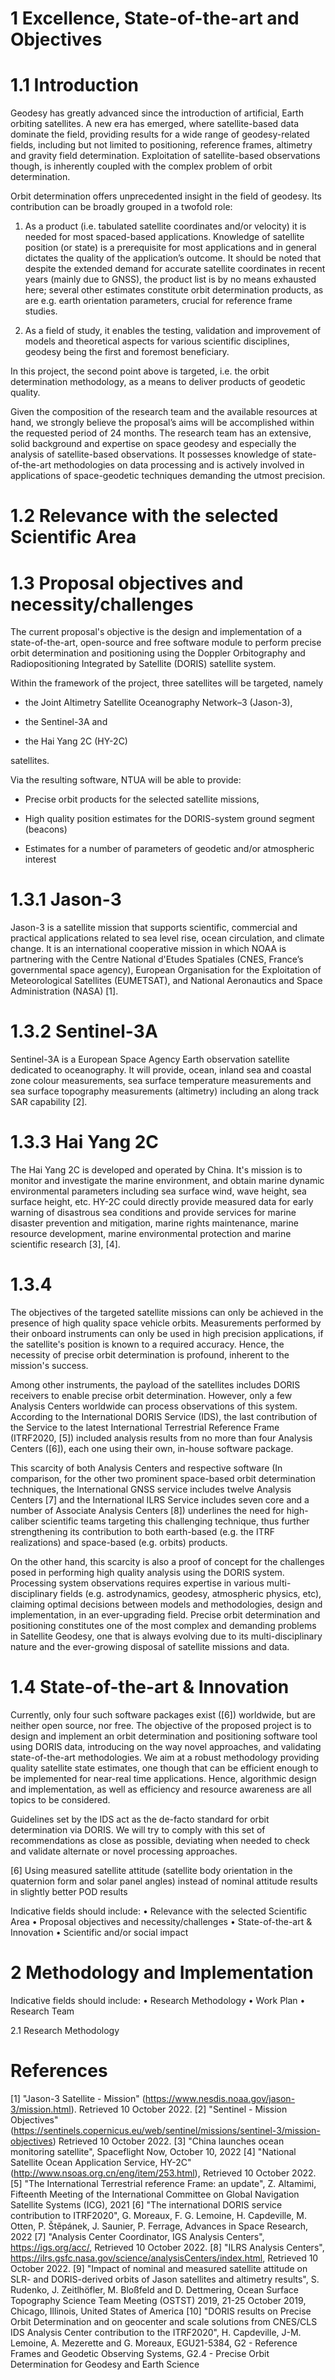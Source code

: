 1 Excellence, State-of-the-art and Objectives
==============================================================================

1.1 Introduction
=================
Geodesy has greatly advanced since the introduction of artificial, Earth 
orbiting satellites. A new era has emerged, where satellite-based data dominate 
the field, providing results for a wide range of geodesy-related fields,
including but not limited to positioning, reference frames, altimetry and 
gravity field determination. Exploitation of satellite-based observations 
though, is inherently coupled with the complex problem of orbit determination.

Orbit determination offers unprecedented insight in the field of geodesy. Its 
contribution can be broadly grouped in a twofold role:

  1. As a product (i.e. tabulated satellite coordinates and/or velocity) it is 
  needed for most spaced-based applications. Knowledge of satellite position 
  (or state) is a prerequisite for most applications and in general dictates 
  the quality of the application’s outcome. It should be noted that despite 
  the extended demand for accurate satellite coordinates in recent years 
  (mainly due to GNSS), the product list is by no means exhausted here; several
  other estimates constitute orbit determination products, as are e.g. earth 
  orientation parameters, crucial for reference frame studies.

  2. As a field of study, it enables the testing, validation and improvement 
  of models and theoretical aspects for various scientific disciplines, geodesy 
  being the first and foremost beneficiary.

In this project, the second point above is targeted, i.e. the orbit 
determination methodology, as a means to deliver products of geodetic quality.

Given the composition of the research team and the available resources at hand, 
we strongly believe the proposal’s aims will be accomplished within the 
requested period of 24 months. The research team has an extensive, solid 
background and expertise on space geodesy and especially the analysis of 
satellite-based observations. It possesses knowledge of state-of-the-art 
methodologies on data processing and is actively involved in applications of 
space-geodetic techniques demanding the utmost precision.

1.2 Relevance with the selected Scientific Area
===============================================

1.3 Proposal objectives and necessity/challenges
================================================

The current proposal's objective is the design and implementation of a 
state-of-the-art, open-source and free software module to perform precise orbit 
determination and positioning using the Doppler Orbitography and 
Radiopositioning Integrated by Satellite (DORIS) satellite system.

Within the framework of the project, three satellites will be targeted, namely 

  * the Joint Altimetry Satellite Oceanography Network–3 (Jason-3),

  * the Sentinel-3A and

  * the Hai Yang 2C (HY-2C)

satellites.

Via the resulting software, NTUA will be able to provide:

  * Precise orbit products for the selected satellite missions,

  * High quality position estimates for the DORIS-system ground segment 
    (beacons)

  * Estimates for a number of parameters of geodetic and/or atmospheric 
    interest

1.3.1 Jason-3
=============

Jason-3 is a satellite mission that supports scientific, commercial and practical 
applications related to sea level rise, ocean circulation, and climate change. 
It is an international cooperative mission in which NOAA is partnering with 
the Centre National d'Etudes Spatiales (CNES, France’s governmental space 
agency), European Organisation for the Exploitation of Meteorological 
Satellites (EUMETSAT), and National Aeronautics and Space Administration (NASA) [1].

1.3.2 Sentinel-3A
=================

Sentinel-3A is a European Space Agency Earth observation satellite dedicated 
to oceanography. It will provide, ocean, inland sea and coastal zone colour 
measurements, sea surface temperature measurements and sea surface topography 
measurements (altimetry) including an along track SAR capability [2].

1.3.3 Hai Yang 2C
=================

The Hai Yang 2C is developed and operated by China. It's mission is to monitor 
and investigate the marine environment, and obtain marine dynamic environmental 
parameters including sea surface wind, wave height, sea surface height, etc. 
HY-2C could directly provide measured data for early warning of disastrous sea 
conditions and provide services for marine disaster prevention and mitigation, 
marine rights maintenance, marine resource development, marine environmental 
protection and marine scientific research [3], [4].

1.3.4
=====

The objectives of the targeted satellite missions can only be achieved in the 
presence of high quality space vehicle orbits. Measurements performed by their 
onboard instruments can only be used in high precision applications, if the 
satellite's position is known to a required accuracy. Hence, the necessity of 
precise orbit determination is profound, inherent to the mission's success.

Among other instruments, the payload of the satellites includes DORIS 
receivers to enable precise orbit determination. However, only a few Analysis 
Centers worldwide can process observations of this system. According to the 
International DORIS Service (IDS), the last contribution of the Service to the 
latest International Terrestrial Reference Frame (ITRF2020, [5]) included 
analysis results from no more than four Analysis Centers ([6]), each one using 
their own, in-house software package.

This scarcity of both Analysis Centers and respective software (In comparison, 
for the other two prominent space-based orbit determination techniques, the 
International GNSS service includes twelve Analysis Centers [7] and the 
International ILRS Service includes seven core and a number of Associate 
Analysis Centers [8]) underlines the need for high-caliber scientific teams 
targeting this challenging technique, thus further strengthening its contribution 
to both earth-based (e.g. the ITRF realizations) and space-based (e.g. orbits) 
products.

On the other hand, this scarcity is also a proof of concept for the challenges 
posed in performing high quality analysis using the DORIS system. Processing 
system observations requires expertise in various multi-disciplinary fields 
(e.g. astrodynamics, geodesy, atmospheric physics, etc), claiming optimal 
decisions between models and methodologies, design and implementation, in an 
ever-upgrading field. Precise orbit determination and positioning constitutes 
one of the most complex and demanding problems in Satellite Geodesy, one that 
is always evolving due to its multi-disciplinary nature and the ever-growing 
disposal of satellite missions and data.

1.4 State-of-the-art & Innovation
=================================

Currently, only four such software packages exist ([6]) worldwide, but are 
neither open source, nor free. The objective of the proposed project is to 
design and implement an orbit determination and positioning software tool using 
DORIS data, introducing on the way novel approaches, and validating state-of-the-art 
methodologies. We aim at a robust methodology providing quality satellite 
state estimates, one though that can be efficient enough to be implemented for 
near-real time applications. Hence, algorithmic design and implementation, as 
well as efficiency and resource awareness are all topics to be considered. 

Guidelines set by the IDS act as the de-facto standard for orbit determination
via DORIS. We will try to comply with this set of recommendations as close as 
possible, deviating when needed to check and validate alternate or novel 
processing approaches.

[6] Using measured satellite attitude (satellite body orientation in the quaternion form and
solar panel angles) instead of nominal attitude results in slightly better POD results

Indicative fields should include:
    • Relevance with the selected Scientific Area
    • Proposal objectives and necessity/challenges
    • State-of-the-art & Innovation
    • Scientific and/or social impact 

2 Methodology and Implementation
==============================================================================
Indicative fields should include:
    • Research Methodology
    • Work Plan
    • Research Team

2.1 Research Methodology

References
==============================================================================
[1] "Jason-3 Satellite - Mission" (https://www.nesdis.noaa.gov/jason-3/mission.html). 
    Retrieved 10 October 2022.
[2] "Sentinel - Mission Objectives" (https://sentinels.copernicus.eu/web/sentinel/missions/sentinel-3/mission-objectives) 
    Retrieved 10 October 2022.
[3] "China launches ocean monitoring satellite", Spaceflight Now, October 10, 2022
[4] "National Satellite Ocean Application Service, HY-2C" (http://www.nsoas.org.cn/eng/item/253.html), Retrieved 10 October 2022.
[5] "The International Terrestrial reference Frame: an update", Z. Altamimi, Fifteenth Meeting of the International Committee on Global Navigation Satellite Systems (ICG), 2021
[6] "The international DORIS service contribution to ITRF2020", G. Moreaux, F. G. Lemoine, H. Capdeville, M. Otten, P. Štěpánek, J. Saunier, P. Ferrage, Advances in Space Research, 2022
[7] "Analysis Center Coordinator, IGS Analysis Centers", https://igs.org/acc/, Retrieved 10 October 2022.
[8] "ILRS Analysis Centers", https://ilrs.gsfc.nasa.gov/science/analysisCenters/index.html, Retrieved 10 October 2022.
[9] "Impact of nominal and measured satellite attitude on SLR- and DORIS-derived orbits of Jason satellites and altimetry results", S. Rudenko, J. Zeitlhöfler, M. Bloßfeld and D. Dettmering, Ocean Surface Topography Science Team Meeting (OSTST) 2019, 21-25 October 2019, Chicago, Illinois, United States of America
[10] "DORIS results on Precise Orbit Determination and on geocenter and scale solutions from CNES/CLS IDS Analysis Center contribution to the ITRF2020", H. Capdeville, J-M. Lemoine, A. Mezerette and G. Moreaux, EGU21-5384, G2 - Reference Frames and Geodetic Observing Systems, G2.4 - Precise Orbit Determination for Geodesy and Earth Science
